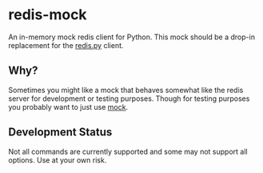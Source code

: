 redis-mock
==========

An in-memory mock redis client for Python. This mock should be a drop-in
replacement for the [redis.py](https://github.com/andymccurdy/redis-py) client.

Why?
---------

Sometimes you might like a mock that behaves somewhat like the redis server for
development or testing purposes. Though for testing purposes you probably want to
just use [mock](http://www.voidspace.org.uk/python/mock/).

Development Status
---------------------

Not all commands are currently supported and some may not support all options. Use at your own risk.
